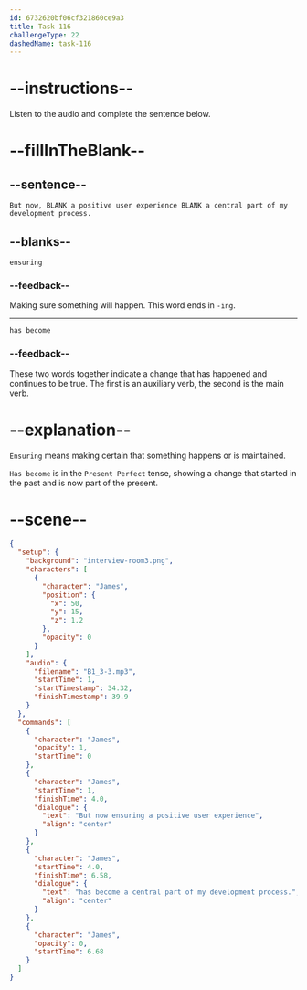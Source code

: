```yaml
---
id: 6732620bf06cf321860ce9a3
title: Task 116
challengeType: 22
dashedName: task-116
---
```


<!-- (audio) James: But now, ensuring a positive user experience has become a central part of my development process. -->

# --instructions--

Listen to the audio and complete the sentence below.

# --fillInTheBlank--

## --sentence--

`But now, BLANK a positive user experience BLANK a central part of my development process.`

## --blanks--

`ensuring`

### --feedback--

Making sure something will happen. This word ends in `-ing`.

---

`has become`

### --feedback--

These two words together indicate a change that has happened and continues to be true. The first is an auxiliary verb, the second is the main verb.

# --explanation--

`Ensuring` means making certain that something happens or is maintained. 

`Has become` is in the `Present Perfect` tense, showing a change that started in the past and is now part of the present. 

# --scene--

```json
{
  "setup": {
    "background": "interview-room3.png",
    "characters": [
      {
        "character": "James",
        "position": {
          "x": 50,
          "y": 15,
          "z": 1.2
        },
        "opacity": 0
      }
    ],
    "audio": {
      "filename": "B1_3-3.mp3",
      "startTime": 1,
      "startTimestamp": 34.32,
      "finishTimestamp": 39.9
    }
  },
  "commands": [
    {
      "character": "James",
      "opacity": 1,
      "startTime": 0
    },
    {
      "character": "James",
      "startTime": 1,
      "finishTime": 4.0,
      "dialogue": {
        "text": "But now ensuring a positive user experience",
        "align": "center"
      }
    },
    {
      "character": "James",
      "startTime": 4.0,
      "finishTime": 6.58,
      "dialogue": {
        "text": "has become a central part of my development process.",
        "align": "center"
      }
    },
    {
      "character": "James",
      "opacity": 0,
      "startTime": 6.68
    }
  ]
}
```
